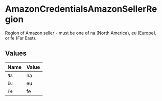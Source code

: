# AmazonCredentialsAmazonSellerRegion

Region of Amazon seller - must be one of na (North America), eu (Europe), or fe (Far East).


## Values

| Name  | Value |
| ----- | ----- |
| `Na`  | na    |
| `Eu`  | eu    |
| `Fe`  | fe    |